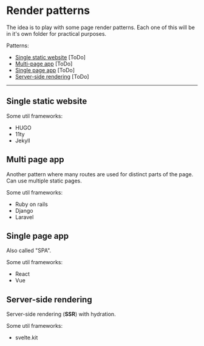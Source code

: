 # Render patterns

The idea is to play with some page render patterns. Each one of this will be in it's own folder for practical purposes.

Patterns:

- [Single static website](#single-static-website) [ToDo]
- [Multi-page app](#multi-page-app) [ToDo]
- [Single page app](#single-page-app) [ToDo]
- [Server-side rendering](#server-side-rendering) [ToDo]

---

## Single static website

Some util frameworks:

- HUGO
- 11ty
- Jekyll



## Multi page app

Another pattern where many routes are used for distinct parts of the page. Can use multiple static pages.

Some util frameworks:

- Ruby on rails
- Django
- Laravel



## Single page app

Also called "SPA".

Some util frameworks:

- React
- Vue



## Server-side rendering

Server-side rendering (**SSR**) with hydration.

Some util frameworks:

- svelte.kit



